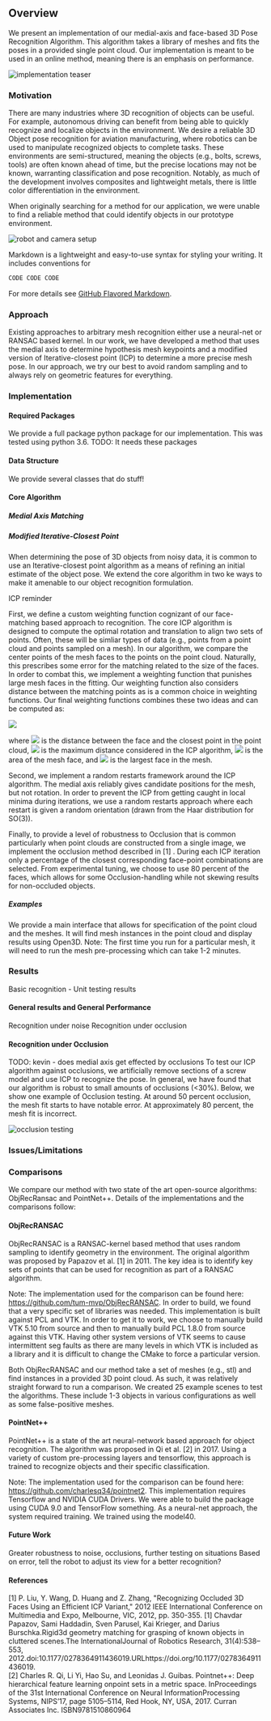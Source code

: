 ## Overview
We present an implementation of our medial-axis and face-based 3D Pose Recognition Algorithm. This algorithm takes
a library of meshes and fits the poses in a provided single point cloud. Our implementation is meant to be used in an online
method, meaning there is an emphasis on performance.

![implementation teaser](https://mhagenow01.github.io/FBFransac/images/solution_teaser.png "Implementation Teaser")

### Motivation
There are many industries where 3D recognition of objects can be useful. For example, autonomous driving can benefit
from being able to quickly recognize and localize objects in the environment. We desire a reliable
3D Object pose recognition for aviation manufacturing, where robotics can be used to manipulate
recognized objects to complete tasks. These environments are semi-structured, meaning the objects (e.g., bolts, screws, tools)
are often known ahead of time, but the precise locations may not be known, warranting classification and pose recognition.
Notably, as much of the development involves composites and lightweight metals, there is little color
differentiation in the environment.

When originally searching for a method for our application, we were unable to find a reliable
method that could identify objects in our prototype environment. 

![robot and camera setup](https://mhagenow01.github.io/FBFransac/images/nasa_uli_setup.JPG "Robot and Camera Setup")

Markdown is a lightweight and easy-to-use syntax for styling your writing. It includes conventions for

```markdown
CODE CODE CODE
```

For more details see [GitHub Flavored Markdown](https://guides.github.com/features/mastering-markdown/).

### Approach
Existing approaches to arbitrary mesh recognition either use a neural-net or RANSAC based kernel. In our work, we
have developed a method that uses the medial axis to determine hypothesis mesh keypoints and a modified version of
Iterative-closest point (ICP) to determine a more precise mesh pose. In our approach, we try our best to avoid
random sampling and to always rely on geometric features for everything.

### Implementation
#### Required Packages
We provide a full package python package for our implementation. This was tested using python 3.6.
TODO: It needs these packages
#### Data Structure
We provide several classes that do stuff!
#### Core Algorithm
##### Medial Axis Matching
##### Modified Iterative-Closest Point
When determining the pose of 3D objects from noisy data, it is common to use an Iterative-closest point algorithm 
as a means of refining an initial estimate of the object pose. We extend the core algorithm in two ke ways to make
it amenable to our object recognition formulation.

ICP reminder

First, we define a custom weighting function cognizant of our face-matching based approach
to recognition. The core ICP algorithm is designed to compute the optimal rotation and
translation to align two sets of points. Often, these will be simliar types of data (e.g., points from a point cloud and points sampled on a mesh).
In our algorithm, we compare the center points of the mesh faces to the points on the point cloud. Naturally, this prescribes some error
for the matching related to the size of the faces. In order to combat this, we implement a weighting function
that punishes large mesh faces in the fitting. Our weighting function also considers distance between the matching points
as is a common choice in weighting functions. Our final weighting functions combines these two ideas and can be computed as:

<img src="https://render.githubusercontent.com/render/math?math=w_i=(1-\frac{d_i}{d_t})(\frac{A_i}{max_j(A_j)})">

where <img src="https://render.githubusercontent.com/render/math?math=d_i"> is the distance between the face and the closest point in the point cloud, 
<img src="https://render.githubusercontent.com/render/math?math=d_t"> is the maximum distance considered
in the ICP algorithm, <img src="https://render.githubusercontent.com/render/math?math=A_i"> is the area of the mesh face,
and <img src="https://render.githubusercontent.com/render/math?math=max_j(A_j)"> is the largest face in the mesh.

Second, we implement a random restarts framework around the ICP algorithm. The medial axis reliably gives candidate
positions for the mesh, but not rotation. In order to prevent the ICP from getting caught in local minima during iterations,
we use a random restarts approach where each restart is given a random orientation (drawn from the Haar distribution for SO(3)).

Finally, to provide a level of robustness to Occlusion that is common particularly when point clouds
are constructed from a single image, we implement the occlusion method described in [1] . During each ICP iteration
only a percentage of the closest corresponding face-point combinations are selected. From experimental tuning, we choose to use
80 percent of the faces, which allows for some Occlusion-handling while not skewing results for non-occluded objects.

##### Examples
We provide a main interface that allows for specification of the point cloud and the meshes. It will find
mesh instances in the point cloud and display results using Open3D. Note: The first time you run for a particular mesh,
it will need to run the mesh pre-processing which can take 1-2 minutes.

### Results
Basic recognition - Unit testing results
#### General results and General Performance
Recognition under noise
Recognition under occlusion
#### Recognition under Occlusion
TODO: kevin - does medial axis get effected by occlusions
To test our ICP algorithm against occlusions, we artificially remove sections of a screw model and use
ICP to recognize the pose. In general, we have found that our algorithm is robust to small amounts of occlusions (<30%).
Below, we show one example of Occlusion testing. At around 50 percent occlusion, the mesh fit starts to have notable error.
At approximately 80 percent, the mesh fit is incorrect.

![occlusion testing](https://mhagenow01.github.io/FBFransac/images/percent_occlusion_ICP.png "Occlusion Testing")

### Issues/Limitations


### Comparisons
We compare our method with two state of the art open-source algorithms: ObjRecRansac and PointNet++. Details of the implementations and the comparisons follow:
#### ObjRecRANSAC
ObjRecRANSAC is a RANSAC-kernel based method that uses random sampling to identify geometry in the environment. The original algorithm was proposed by Papazov et al. [1] in 2011. The key idea is to identify key sets of points that can be used for recognition as part of a RANSAC algorithm.

Note: The implementation used for the comparison can be found here: https://github.com/tum-mvp/ObjRecRANSAC. In order to build, we found that a very specific set of libraries was needed. This implementation is built against PCL and VTK. In order to get it to work, we choose to manually build VTK 5.10 from source and then to manually build PCL 1.8.0 from source against this VTK. Having other system versions of VTK seems to cause intermittent seg faults as there are many levels in which VTK is included as a library and it is difficult to change the CMake to force a particular version.

Both ObjRecRANSAC and our method take a set of meshes (e.g., stl) and find instances in a provided 3D point cloud. As such, it was relatively straight forward
to run a comparison. We created 25 example scenes to test the algorithms. These include 1-3 objects in various configurations as well as some false-positive meshes. 

#### PointNet++
PointNet++ is a state of the art neural-network based approach for object recognition. The algorithm was proposed in Qi et al. [2] in 2017. Using a variety of custom pre-processing layers and tensorflow, this approach is trained to recognize objects and their specific classification.

Note: The implementation used for the comparison can be found here: https://github.com/charlesq34/pointnet2. This implementation requires Tensorflow and NVIDIA CUDA Drivers. We were able to build the package using CUDA 9.0 and TensorFlow something. As a neural-net approach, the system required training. We trained using the model40.

#### Future Work
Greater robustness to noise, occlusions, further testing on situations
Based on error, tell the robot to adjust its view for a better recognition?


#### References
[1] P. Liu, Y. Wang, D. Huang and Z. Zhang, "Recognizing Occluded 3D Faces Using an Efficient ICP Variant," 2012 IEEE International Conference on Multimedia and Expo, Melbourne, VIC, 2012, pp. 350-355.
[1] Chavdar   Papazov,   Sami   Haddadin,   Sven   Parusel,   Kai   Krieger,   and   Darius   Burschka.Rigid3d   geometry   matching   for   grasping   of   known   objects   in   cluttered   scenes.The InternationalJournal  of  Robotics  Research,   31(4):538–553,   2012.doi:10.1177/0278364911436019.URLhttps://doi.org/10.1177/0278364911436019.  
[2] Charles R. Qi, Li Yi, Hao Su, and Leonidas J. Guibas. Pointnet++: Deep hierarchical feature learning onpoint sets in a metric space.  InProceedings of the 31st International Conference on Neural InformationProcessing Systems, NIPS’17, page 5105–5114, Red Hook, NY, USA, 2017. Curran Associates Inc. ISBN9781510860964